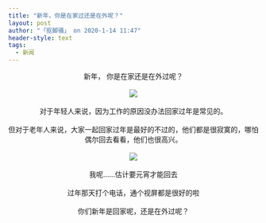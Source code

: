 ```yaml
---
title: "新年，你是在家过还是在外呢？"
layout: post
author: "「抠脚骚」 on 2020-1-14 11:47"
header-style: text
tags:
  - 新闻
---
```


<head></head>
<body>
 <div align="center">
   新年， 你是在家还是在外过呢？ 
 </div>
 <br> 
 <div align="center"> 
  <img src="https://bbs.boniu123.cc/static/image/smiley/4yangcong/29.gif" smilieid="456"> 
 </div>
 <br> 
 <div align="center">
   对于年轻人来说，因为工作的原因没办法回家过年是常见的。 
 </div>
 <br> 
 <div align="center">
   但对于老年人来说，大家一起回家过年是最好的不过的，他们都是很寂寞的，哪怕偶尔回去看看，他们也很高兴。 
 </div>
 <br> 
 <div align="center"> 
  <img src="https://bbs.boniu123.cc/static/image/smiley/3tuzki_emoticons/tuzki_001.gif" smilieid="422"> 
 </div>
 <br> 
 <div align="center">
   我呢……估计要元宵才能回去 
 </div>
 <br> 
 <div align="center">
   过年那天打个电话，通个视屏都是很好的啦 
 </div>
 <br> 
 <div align="center">
   你们新年是回家呢，还是在外过呢？ 
 </div>
 <br> 
 <br> 
 <br>
</body>


